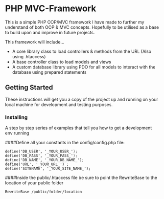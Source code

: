 # PHP MVC-Framework

This is a simple PHP OOP/MVC framework I have made to further my understand of both OOP & MVC concepts. Hopefully to be utilised as a base to build upon and improve in future projects. 

This framework will include...

* A core library class to load controllers & methods from the URL (Also using .htaccess)
* A base controller class to load models and views
* A custom database library using PDO for all models to interact with the database using prepared statements

## Getting Started

These instructions will get you a copy of the project up and running on your local machine for development and testing purposes.


### Installing

A step by step series of examples that tell you how to get a development env running

####Define all your constants in the config/config.php file:

```
define('DB_USER', '_YOUR_USER_');
define('DB_PASS', '_YOUR_PASS_');
define('DB_NAME', '_YOUR_DB_NAME_');
define('URL', '_YOUR_URL_') ;
define('SITENAME', '_YOUR_SITE_NAME_');
```

####Inside the public/.htaccess file be sure to point the RewriteBase to the location of your public folder
```
RewriteBase /public/folder/location
```
